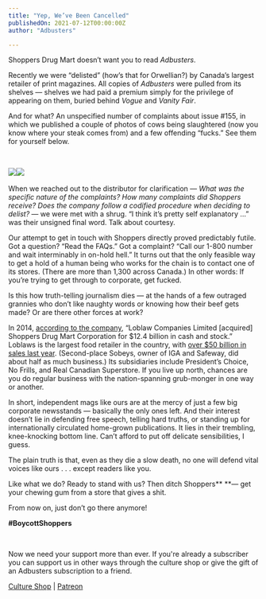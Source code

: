 ```yaml
---
title: "Yep, We’ve Been Cancelled"
publishedOn: 2021-07-12T00:00:00Z
author: "Adbusters"

---
```


Shoppers Drug Mart doesn’t want you to read *Adbusters*.

Recently we were “delisted” (how’s that for Orwellian?) by Canada’s largest retailer of print magazines. All copies of *Adbusters* were pulled from its shelves — shelves we had paid a premium simply for the privilege of appearing on them, buried behind *Vogue* and *Vanity Fair*.

And for what? An unspecified number of complaints about issue #155, in which we published a couple of photos of cows being slaughtered (now you know where your steak comes from) and a few offending “fucks.” See them for yourself below.

‍

![](/images/articles/60eca3bca6cf78e37cba995f_adbusters_cancelled_issue_155_corpo_1.jpg)![](/images/articles/60eca3e24f34500bf3ad92ff_adbusters_cancelled_issue_155_dead_animals_1.jpg)‍

When we reached out to the distributor for clarification — *What was the specific nature of the complaints? How many complaints did Shoppers receive? Does the company follow a codified procedure when deciding to delist?* — we were met with a shrug. “I think it’s pretty self explanatory …” was their unsigned final word. Talk about courtesy.

Our attempt to get in touch with Shoppers directly proved predictably futile. Got a question? “Read the FAQs.” Got a complaint? “Call our 1-800 number and wait interminably in on-hold hell.” It turns out that the only feasible way to get a hold of a human being who works for the chain is to contact one of its stores. (There are more than 1,300 across Canada.) In other words: If you’re trying to get through to corporate, get fucked.

Is this how truth-telling journalism dies — at the hands of a few outraged grannies who don’t like naughty words or knowing how their beef gets made? Or are there other forces at work?

In 2014, [according to the company](https://corporate.shoppersdrugmart.ca/en/about-our-company/), “Loblaw Companies Limited [acquired] Shoppers Drug Mart Corporation for $12.4 billion in cash and stock.” Loblaws is the largest food retailer in the country, with [over $50 billion in sales last year](https://www.statista.com/statistics/707809/leading-canadian-food-retailers-by-sales-value/). (Second-place Sobeys, owner of IGA and Safeway, did about half as much business.) Its subsidiaries include President’s Choice, No Frills, and Real Canadian Superstore. If you live up north, chances are you do regular business with the nation-spanning grub-monger in one way or another.

In short, independent mags like ours are at the mercy of just a few big corporate newsstands — basically the only ones left. And their interest doesn’t lie in defending free speech, telling hard truths, or standing up for internationally circulated home-grown publications. It lies in their trembling, knee-knocking bottom line. Can’t afford to put off delicate sensibilities, I guess.

The plain truth is that, even as they die a slow death, no one will defend vital voices like ours . . . except readers like you. 

Like what we do? Ready to stand with us? Then ditch Shoppers** **— get your chewing gum from a store that gives a shit.

From now on, just don’t go there anymore!

**#BoycottShoppers**

‍

Now we need your support more than ever. If you're already a subscriber you can support us in other ways through the culture shop or give the gift of an Adbusters subscription to a friend.

[Culture Shop](https://subscribe.adbusters.org/) | [Patreon](https://www.patreon.com/adbusters?fan_landing=true)